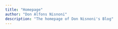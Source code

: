 ```yaml
---
title: "Homepage"
author: "Don Alfons Nisnoni"
description: "The homepage of Don Nisnoni's Blog"
---
```

